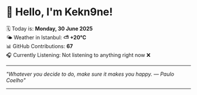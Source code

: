 # 👋 Hello, I'm Kekn9ne!

🗓️ Today is: **Monday, 30 June 2025**  
🌤️ Weather in Istanbul: **⛅️  +20°C**  
📊 GitHub Contributions: **67**  
🎧 Currently Listening: Not listening to anything right now ❌

---

_"Whatever you decide to do, make sure it makes you happy. — *Paulo Coelho*"_

---
